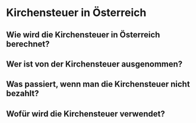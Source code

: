 # Kirchensteuer in Österreich

## Wie wird die Kirchensteuer in Österreich berechnet?



## Wer ist von der Kirchensteuer ausgenommen?

## Was passiert, wenn man die Kirchensteuer nicht bezahlt?

## Wofür wird die Kirchensteuer verwendet?